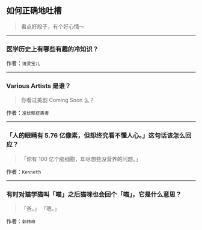 ## 如何正确地吐槽

> 看点好段子，有个好心情～


 
---

### 医学历史上有哪些有趣的冷知识？

> 


作者：`清灵宝儿`

---

### Various Artists 是谁？

> 你看过美剧 Coming Soon 么？


作者：`准忧郁症患者`

---

### 「人的眼睛有 5.76 亿像素，但却终究看不懂人心。」这句话该怎么回应？

> 「你有 100 亿个脑细胞，却尽想些没营养的问题。」


作者：`Kenneth`

---

### 有时对猫学猫叫「喵」之后猫咪也会回个「喵」，它是什么意思？

> 「爸。」
> 「嗯。」


作者：`郭炜峰`